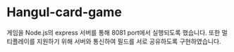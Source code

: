 # Hangul-card-game
게임을 Node.js의 express 서버를 통해 8081 port에서 실행되도록 했습니다.
또한 멀티플레이를 지원하기 위해 서버와 통신하여 필드를 서로 공유하도록 구현하였습니다.
